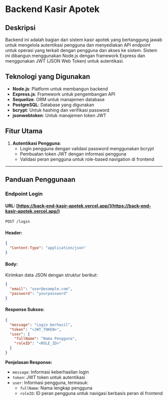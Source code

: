 # Backend Kasir Apotek

## Deskripsi
Backend ini adalah bagian dari sistem kasir apotek yang bertanggung jawab untuk mengelola autentikasi pengguna dan menyediakan API endpoint untuk operasi yang terkait dengan pengguna dan akses ke sistem. Sistem ini dibangun menggunakan Node.js dengan framework Express dan menggunakan JWT (JSON Web Token) untuk autentikasi.

## Teknologi yang Digunakan
- **Node.js**: Platform untuk membangun backend
- **Express.js**: Framework untuk pengembangan API
- **Sequelize**: ORM untuk manajemen database
- **PostgreSQL**: Database yang digunakan
- **bcrypt**: Untuk hashing dan verifikasi password
- **jsonwebtoken**: Untuk manajemen token JWT

## Fitur Utama
1. **Autentikasi Pengguna**:
   - Login pengguna dengan validasi password menggunakan bcrypt
   - Pembuatan token JWT dengan informasi pengguna
   - Validasi peran pengguna untuk role-based navigation di frontend

---

## Panduan Penggunaan

### Endpoint Login

#### URL: [https://back-end-kasir-apotek.vercel.app/](https://back-end-kasir-apotek.vercel.app/)
```
POST /login
```

#### Header:
```json
{
  "Content-Type": "application/json"
}
```

#### Body:
Kirimkan data JSON dengan struktur berikut:
```json
{
  "email": "user@example.com",
  "password": "yourpassword"
}
```

#### Response Sukses:
```json
{
  "message": "Login berhasil",
  "token": "<JWT_TOKEN>",
  "user": {
    "fullName": "Nama Pengguna",
    "roleID": "<ROLE_ID>"
  }
}
```

**Penjelasan Response:**
- `message`: Informasi keberhasilan login
- `token`: JWT token untuk autentikasi
- `user`: Informasi pengguna, termasuk:
  - `fullName`: Nama lengkap pengguna
  - `roleID`: ID peran pengguna untuk navigasi berbasis peran di frontend
